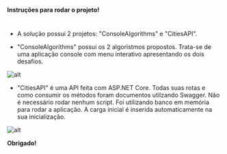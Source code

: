 **Instruções para rodar o projeto!**
# 

- A solução possui 2 projetos: "ConsoleAlgorithms" e "CitiesAPI".

- "ConsoleAlgorithms" possui os 2 algoristmos propostos. Trata-se de uma aplicação console com menu interativo apresentando os dois desafios.
 
![alt](https://i.imgur.com/SUCapXh.png)

- "CitiesAPI" é uma API feita com ASP.NET Core. Todas suas rotas e como consumir os métodos foram documentos utilzando Swagger. Não é necessário rodar nenhum script. Foi utilizando banco em memória para rodar a aplicação. A carga inicial é inserida automaticamente na sua inicialização.

![alt](https://i.imgur.com/RF5J8mH.png)

**Obrigado!**